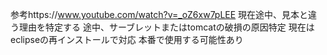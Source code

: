 参考https://www.youtube.com/watch?v=_oZ6xw7pLEE
現在途中、見本と違う理由を特定する
途中、サーブレットまたはtomcatの破損の原因特定
現在はeclipseの再インストールで対応
本番で使用する可能性あり

